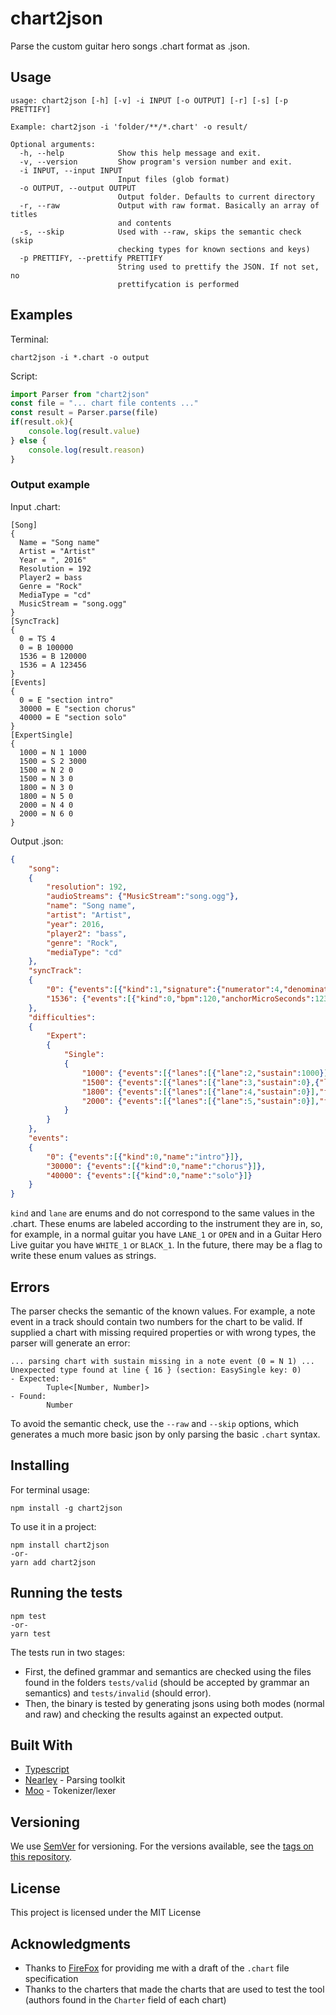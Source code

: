 # chart2json

Parse the custom guitar hero songs .chart format as .json.  
## Usage
```
usage: chart2json [-h] [-v] -i INPUT [-o OUTPUT] [-r] [-s] [-p PRETTIFY]

Example: chart2json -i 'folder/**/*.chart' -o result/

Optional arguments:
  -h, --help            Show this help message and exit.
  -v, --version         Show program's version number and exit.
  -i INPUT, --input INPUT
                        Input files (glob format)
  -o OUTPUT, --output OUTPUT
                        Output folder. Defaults to current directory
  -r, --raw             Output with raw format. Basically an array of titles 
                        and contents
  -s, --skip            Used with --raw, skips the semantic check (skip 
                        checking types for known sections and keys)
  -p PRETTIFY, --prettify PRETTIFY
                        String used to prettify the JSON. If not set, no 
                        prettifycation is performed

```
## Examples
Terminal:
```
chart2json -i *.chart -o output
```
Script:
```javascript
import Parser from "chart2json"
const file = "... chart file contents ..."
const result = Parser.parse(file)
if(result.ok){
    console.log(result.value)
} else {
    console.log(result.reason)
}
```
### Output example
Input .chart:
```
[Song]
{
  Name = "Song name"
  Artist = "Artist"
  Year = ", 2016"
  Resolution = 192
  Player2 = bass
  Genre = "Rock"
  MediaType = "cd"
  MusicStream = "song.ogg"
}
[SyncTrack]
{
  0 = TS 4
  0 = B 100000
  1536 = B 120000
  1536 = A 123456
}
[Events]
{
  0 = E "section intro"
  30000 = E "section chorus"
  40000 = E "section solo"
}
[ExpertSingle]
{
  1000 = N 1 1000
  1500 = S 2 3000
  1500 = N 2 0
  1500 = N 3 0
  1800 = N 3 0
  1800 = N 5 0
  2000 = N 4 0
  2000 = N 6 0
}
```
Output .json:
```json
{
    "song":
    {
        "resolution": 192,
        "audioStreams": {"MusicStream":"song.ogg"},
        "name": "Song name",
        "artist": "Artist",
        "year": 2016,
        "player2": "bass",
        "genre": "Rock",
        "mediaType": "cd"
    },
    "syncTrack":
    {
        "0": {"events":[{"kind":1,"signature":{"numerator":4,"denominator":4}},{"kind":0,"bpm":100}]},
        "1536": {"events":[{"kind":0,"bpm":120,"anchorMicroSeconds":123456}]}
    },
    "difficulties":
    {
        "Expert":
        {
            "Single":
            {
                "1000": {"events":[{"lanes":[{"lane":2,"sustain":1000}],"forced":false,"tap":false}]},
                "1500": {"events":[{"lanes":[{"lane":3,"sustain":0},{"lane":4,"sustain":0}],"forced":false,"tap":false},{"type":2,"duration":3000}]},
                "1800": {"events":[{"lanes":[{"lane":4,"sustain":0}],"forced":true,"tap":false}]},
                "2000": {"events":[{"lanes":[{"lane":5,"sustain":0}],"forced":false,"tap":true}]}
            }
        }
    },
    "events":
    {
        "0": {"events":[{"kind":0,"name":"intro"}]},
        "30000": {"events":[{"kind":0,"name":"chorus"}]},
        "40000": {"events":[{"kind":0,"name":"solo"}]}
    }
}
```
`kind` and `lane` are enums and do not correspond to the same values in the .chart. These enums are labeled according to the instrument they are in, so, for example, in a normal guitar you have `LANE_1` or `OPEN` and in a Guitar Hero Live guitar you have `WHITE_1` or `BLACK_1`. In the future, there may be a flag to write these enum values as strings.

## Errors
The parser checks the semantic of the known values. For example, a note event in a track should contain two numbers for the chart to be valid. If supplied a chart with missing required properties or with wrong types, the parser will generate an error:
```
... parsing chart with sustain missing in a note event (0 = N 1) ...
Unexpected type found at line { 16 } (section: EasySingle key: 0)
- Expected:
        Tuple<[Number, Number]>
- Found:
        Number 
```
To avoid the semantic check, use the `--raw` and `--skip` options, which generates a much more basic json by only parsing the basic `.chart` syntax.
## Installing

For terminal usage:
```
npm install -g chart2json
```

To use it in a project:
```
npm install chart2json
-or-
yarn add chart2json
```

## Running the tests

```
npm test
-or-
yarn test
```
The tests run in two stages:
 * First, the defined grammar and semantics are checked using the files found in the folders `tests/valid` (should be accepted by grammar an semantics) and `tests/invalid` (should error).
 * Then, the binary is tested by generating jsons using both modes (normal and raw) and checking the results against an expected output.

## Built With

* [Typescript](https://github.com/Microsoft/TypeScript)
* [Nearley](https://github.com/kach/nearley) - Parsing toolkit
* [Moo](https://github.com/no-context/moo) - Tokenizer/lexer

## Versioning

We use [SemVer](http://semver.org/) for versioning. For the versions available, see the [tags on this repository](https://github.com/your/project/tags). 

## License

This project is licensed under the MIT License

## Acknowledgments

 * Thanks to [FireFox](https://github.com/FireFox2000000) for providing me with a draft of the `.chart` file specification
 * Thanks to the charters that made the charts that are used to test the tool (authors found in the `Charter` field of each chart)

